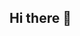 ## Hi there 👋

<!--
**popskit/popskit** is a ✨ _special_ ✨ repository because its `README.md` (this file) appears on your GitHub profile.

Here are some ideas to get you started:

- 🔭 I’m currently working on cool projects
- 🌱 I’m currently learning software developing
- 👯 I’m looking to collaborate on anything
- 🤔 I’m looking for help with Python
- 💬 Ask me about life
